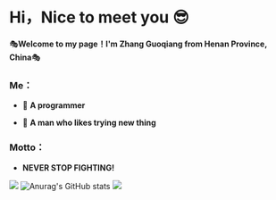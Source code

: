 # Hi，Nice to meet you 😎

🎭**Welcome to my page！I'm Zhang Guoqiang from Henan Province, China**🎭
### Me：
- 🤠 **A programmer**

- 🤠 **A man who likes trying new thing**

### Motto：

- **NEVER STOP FIGHTING!**




 <img src="https://s1.aigei.com/src/img/gif/33/33731fee501442299c6d8b4d6c184444.gif?e=1735488000&token=P7S2Xpzfz11vAkASLTkfHN7Fw-oOZBecqeJaxypL:0LPMV_mkzswABt_lWcKgFagNyww=">  ![Anurag's GitHub stats](https://github-readme-stats.vercel.app/api?username=strive-man&show_icons=true&theme=radical)  <img src="https://s1.aigei.com/src/img/gif/33/33731fee501442299c6d8b4d6c184444.gif?e=1735488000&token=P7S2Xpzfz11vAkASLTkfHN7Fw-oOZBecqeJaxypL:0LPMV_mkzswABt_lWcKgFagNyww=">  

















<!--
**strive-man/strive-man** is a ✨ _special_ ✨ repository because its `README.md` (this file) appears on your GitHub profile.
<img src="https://s1.aigei.com/src/img/gif/61/61cc5d87e0dc4878be276ae48277026f.gif?imageMogr2/auto-orient/thumbnail/!240x240r/gravity/Center/crop/240x240/quality/85/&e=1735488000&token=P7S2Xpzfz11vAkASLTkfHN7Fw-oOZBecqeJaxypL:Yomp16hhWDB_6qBwaxukgqLG3xQ="> 

<img src="https://s1.4sai.com/src/img/gif/d5/d5ded5089a384f5f8127aa223d083dc3.gif?e=1735488000&token=1srnZGLKZ0Aqlz6dk7yF4SkiYf4eP-YrEOdM1sob:WjW6pAPuoD_NofYOOg7BK_z_RWA="> 

Here are some ideas to get you started:

- 🔭 I’m currently working on ...
- 🌱 I’m currently learning ...
- 👯 I’m looking to collaborate on ...
- 🤔 I’m looking for help with ...
- 💬 Ask me about ...
- 📫 How to reach me: ...
- 😄 Pronouns: ...
- ⚡ Fun fact: ...
 <img src="https://s1.aigei.com/src/img/gif/dc/dc0b693147ea4629a9dcfcda8aa4b356.gif?imageMogr2/auto-orient/thumbnail/!240x240r/gravity/Center/crop/240x240/quality/85/&e=1735488000&token=P7S2Xpzfz11vAkASLTkfHN7Fw-oOZBecqeJaxypL:btSsxdaOLq0LAiZvlTS6vE21xv4="> 

 <img src="https://s1.aigei.com/src/img/gif/61/61cc5d87e0dc4878be276ae48277026f.gif?imageMogr2/auto-orient/thumbnail/!240x240r/gravity/Center/crop/240x240/quality/85/&e=1735488000&token=P7S2Xpzfz11vAkASLTkfHN7Fw-oOZBecqeJaxypL:Yomp16hhWDB_6qBwaxukgqLG3xQ=">    ![Anurag's GitHub stats](https://github-readme-stats.vercel.app/api?username=strive-man&show_icons=true&theme=radical)  <img src="https://s1.aigei.com/src/img/gif/61/61cc5d87e0dc4878be276ae48277026f.gif?imageMogr2/auto-orient/thumbnail/!240x240r/gravity/Center/crop/240x240/quality/85/&e=1735488000&token=P7S2Xpzfz11vAkASLTkfHN7Fw-oOZBecqeJaxypL:Yomp16hhWDB_6qBwaxukgqLG3xQ="> 


-->
